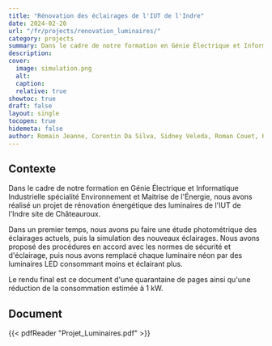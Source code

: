 ```yaml
---
title: "Rénovation des éclairages de l'IUT de l'Indre"
date: 2024-02-20
url: "/fr/projects/renovation_luminaires/"
category: projects
summary: Dans le cadre de notre formation en Génie Électrique et Informatique Industrielle spécialitée Environement et Maitrise de l'Énergie, nous avons réalisé un projet de rénovation énergétique des luminaires de l'IUT de l'Indre site de Châteauroux.
description:
cover:
  image: simulation.png
  alt:
  caption:
  relative: true
showtoc: true
draft: false
layout: single
tocopen: true
hidemeta: false
author: Romain Jeanne, Corentin Da Silva, Sidney Veleda, Roman Couet, Karlens Bernard, Redwan Benmansour
---
```

## Contexte
Dans le cadre de notre formation en Génie Électrique et Informatique Industrielle spécialité Environnement et Maitrise de l'Énergie, nous avons réalisé un projet de rénovation énergétique des luminaires de l'IUT de l'Indre site de Châteauroux. 

Dans un premier temps, nous avons pu faire une étude photométrique des éclairages actuels, puis la simulation des nouveaux éclairages. Nous avons proposé des procédures en accord avec les normes de sécurité et d'éclairage, puis nous avons remplacé chaque luminaire néon par des luminaires LED consommant moins et éclairant plus.

Le rendu final est ce document d'une quarantaine de pages ainsi qu'une réduction de la consommation estimée à 1 kW. 

## Document

{{< pdfReader "Projet_Luminaires.pdf" >}}